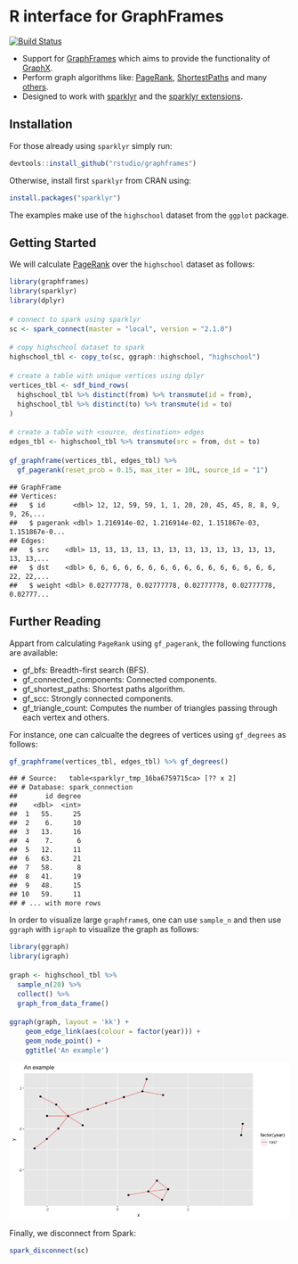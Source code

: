 R interface for GraphFrames
================

[![Build Status](https://travis-ci.org/rstudio/graphframes.svg?branch=master)](https://travis-ci.org/rstudio/graphframes)

-   Support for [GraphFrames](https://graphframes.github.io/) which aims to provide the functionality of [GraphX](http://spark.apache.org/graphx/).
-   Perform graph algorithms like: [PageRank](https://graphframes.github.io/api/scala/index.html#org.graphframes.lib.PageRank), [ShortestPaths](https://graphframes.github.io/api/scala/index.html#org.graphframes.lib.ShortestPaths) and many [others](https://graphframes.github.io/api/scala/#package).
-   Designed to work with [sparklyr](https://spark.rstudio.com) and the [sparklyr extensions](http://spark.rstudio.com/extensions.html).

Installation
------------

For those already using `sparklyr` simply run:

``` r
devtools::install_github("rstudio/graphframes")
```

Otherwise, install first `sparklyr` from CRAN using:

``` r
install.packages("sparklyr")
```

The examples make use of the `highschool` dataset from the `ggplot` package.

Getting Started
---------------

We will calculate [PageRank](https://en.wikipedia.org/wiki/PageRank) over the `highschool` dataset as follows:

``` r
library(graphframes)
library(sparklyr)
library(dplyr)

# connect to spark using sparklyr
sc <- spark_connect(master = "local", version = "2.1.0")

# copy highschool dataset to spark
highschool_tbl <- copy_to(sc, ggraph::highschool, "highschool")

# create a table with unique vertices using dplyr
vertices_tbl <- sdf_bind_rows(
  highschool_tbl %>% distinct(from) %>% transmute(id = from),
  highschool_tbl %>% distinct(to) %>% transmute(id = to)
)

# create a table with <source, destination> edges
edges_tbl <- highschool_tbl %>% transmute(src = from, dst = to)

gf_graphframe(vertices_tbl, edges_tbl) %>%
  gf_pagerank(reset_prob = 0.15, max_iter = 10L, source_id = "1")
```

    ## GraphFrame
    ## Vertices:
    ##   $ id       <dbl> 12, 12, 59, 59, 1, 1, 20, 20, 45, 45, 8, 8, 9, 9, 26,...
    ##   $ pagerank <dbl> 1.216914e-02, 1.216914e-02, 1.151867e-03, 1.151867e-0...
    ## Edges:
    ##   $ src    <dbl> 13, 13, 13, 13, 13, 13, 13, 13, 13, 13, 13, 13, 13, 13,...
    ##   $ dst    <dbl> 6, 6, 6, 6, 6, 6, 6, 6, 6, 6, 6, 6, 6, 6, 6, 6, 22, 22,...
    ##   $ weight <dbl> 0.02777778, 0.02777778, 0.02777778, 0.02777778, 0.02777...

Further Reading
---------------

Appart from calculating `PageRank` using `gf_pagerank`, the following functions are available:

-   gf\_bfs: Breadth-first search (BFS).
-   gf\_connected\_components: Connected components.
-   gf\_shortest\_paths: Shortest paths algorithm.
-   gf\_scc: Strongly connected components.
-   gf\_triangle\_count: Computes the number of triangles passing through each vertex and others.

For instance, one can calcualte the degrees of vertices using `gf_degrees` as follows:

``` r
gf_graphframe(vertices_tbl, edges_tbl) %>% gf_degrees()
```

    ## # Source:   table<sparklyr_tmp_16ba6759715ca> [?? x 2]
    ## # Database: spark_connection
    ##       id degree
    ##    <dbl>  <int>
    ##  1   55.     25
    ##  2    6.     10
    ##  3   13.     16
    ##  4    7.      6
    ##  5   12.     11
    ##  6   63.     21
    ##  7   58.      8
    ##  8   41.     19
    ##  9   48.     15
    ## 10   59.     11
    ## # ... with more rows

In order to visualize large `graphframe`s, one can use `sample_n` and then use `ggraph` with `igraph` to visualize the graph as follows:

``` r
library(ggraph)
library(igraph)

graph <- highschool_tbl %>%
  sample_n(20) %>%
  collect() %>%
  graph_from_data_frame()

ggraph(graph, layout = 'kk') + 
    geom_edge_link(aes(colour = factor(year))) + 
    geom_node_point() + 
    ggtitle('An example')
```

![](tools/readme/unnamed-chunk-5-1.png)

Finally, we disconnect from Spark:

``` r
spark_disconnect(sc)
```
